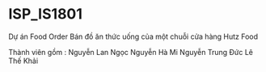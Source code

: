 # ISP_IS1801
Dự án Food Order
Bán đồ ăn thức uống của một chuỗi cửa hàng Hutz Food

Thành viên gồm :
Nguyễn Lan Ngọc
Nguyễn Hà Mi
Nguyễn Trung Đức
Lê Thế Khải
